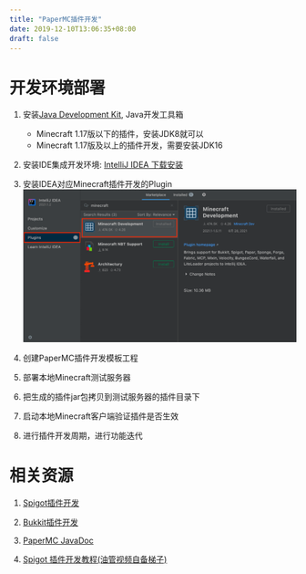 ```yaml
---
title: "PaperMC插件开发"
date: 2019-12-10T13:06:35+08:00
draft: false
---
```


# 开发环境部署

1. 安装[Java Development Kit](https://www.oracle.com/java/technologies/javase-downloads.html), Java开发工具箱
    - Minecraft 1.17版以下的插件，安装JDK8就可以
    - Minecraft 1.17版及以上的插件开发，需要安装JDK16

2. 安装IDE集成开发环境: [IntelliJ IDEA 下载安装](https://www.jetbrains.com/idea/download)


3. 安装IDEA对应Minecraft插件开发的Plugin
![](/images/papermc_plugin_dev_IDEA_plugin_install.png)

4. 创建PaperMC插件开发模板工程

5. 部署本地Minecraft测试服务器

6. 把生成的插件jar包拷贝到测试服务器的插件目录下

7. 启动本地Minecraft客户端验证插件是否生效

8. 进行插件开发周期，进行功能迭代

# 相关资源

1. [Spigot插件开发](https://www.spigotmc.org/wiki/spigot-plugin-development/)

2. [Bukkit插件开发](https://bukkit.gamepedia.com/Setting_Up_Your_Workspace)

3. [PaperMC JavaDoc](https://papermc.io/javadocs)

4. [Spigot 插件开发教程(油管视频自备梯子)](https://youtube.com/playlist?list=PLfu_Bpi_zcDNEKmR82hnbv9UxQ16nUBF7)
